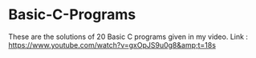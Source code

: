 # Basic-C-Programs
These are the solutions of 20 Basic C programs given in my video. Link : https://www.youtube.com/watch?v=gxOpJS9u0g8&amp;t=18s
